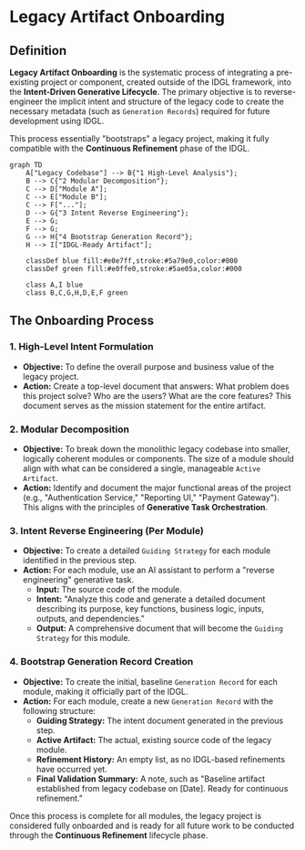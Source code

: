 # Legacy Artifact Onboarding

## Definition

**Legacy Artifact Onboarding** is the systematic process of integrating a pre-existing project or component, created outside of the IDGL framework, into the **Intent-Driven Generative Lifecycle**. The primary objective is to reverse-engineer the implicit intent and structure of the legacy code to create the necessary metadata (such as `Generation Records`) required for future development using IDGL.

This process essentially "bootstraps" a legacy project, making it fully compatible with the **Continuous Refinement** phase of the IDGL.

```mermaid
graph TD
    A["Legacy Codebase"] --> B{"1 High-Level Analysis"};
    B --> C{"2 Modular Decomposition"};
    C --> D["Module A"];
    C --> E["Module B"];
    C --> F["..."];
    D --> G{"3 Intent Reverse Engineering"};
    E --> G;
    F --> G;
    G --> H{"4 Bootstrap Generation Record"};
    H --> I["IDGL-Ready Artifact"];

    classDef blue fill:#e0e7ff,stroke:#5a79e0,color:#000
    classDef green fill:#e0ffe0,stroke:#5ae05a,color:#000
    
    class A,I blue
    class B,C,G,H,D,E,F green
```

## The Onboarding Process

### 1. High-Level Intent Formulation

*   **Objective:** To define the overall purpose and business value of the legacy project.
*   **Action:** Create a top-level document that answers: What problem does this project solve? Who are the users? What are the core features? This document serves as the mission statement for the entire artifact.

### 2. Modular Decomposition

*   **Objective:** To break down the monolithic legacy codebase into smaller, logically coherent modules or components. The size of a module should align with what can be considered a single, manageable `Active Artifact`.
*   **Action:** Identify and document the major functional areas of the project (e.g., "Authentication Service," "Reporting UI," "Payment Gateway"). This aligns with the principles of **Generative Task Orchestration**.

### 3. Intent Reverse Engineering (Per Module)

*   **Objective:** To create a detailed `Guiding Strategy` for each module identified in the previous step.
*   **Action:** For each module, use an AI assistant to perform a "reverse engineering" generative task.
    *   **Input:** The source code of the module.
    *   **Intent:** "Analyze this code and generate a detailed document describing its purpose, key functions, business logic, inputs, outputs, and dependencies."
    *   **Output:** A comprehensive document that will become the `Guiding Strategy` for this module.

### 4. Bootstrap Generation Record Creation

*   **Objective:** To create the initial, baseline `Generation Record` for each module, making it officially part of the IDGL.
*   **Action:** For each module, create a new `Generation Record` with the following structure:
    *   **Guiding Strategy:** The intent document generated in the previous step.
    *   **Active Artifact:** The actual, existing source code of the legacy module.
    *   **Refinement History:** An empty list, as no IDGL-based refinements have occurred yet.
    *   **Final Validation Summary:** A note, such as "Baseline artifact established from legacy codebase on [Date]. Ready for continuous refinement."

Once this process is complete for all modules, the legacy project is considered fully onboarded and is ready for all future work to be conducted through the **Continuous Refinement** lifecycle phase. 
